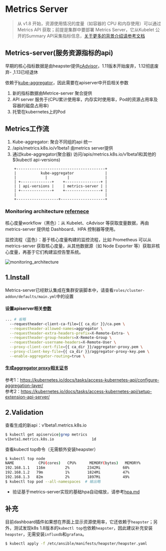 # Metrics Server

> 从 v1.8 开始，资源使用情况的度量（如容器的 CPU 和内存使用）可以通过 Metrics API 获取；前提是集群中要部署 Metrics Server，它从Kubelet 公开的Summary API采集指标信息，[关于更多的背景介绍请参考文档](https://github.com/kubernetes/community/blob/master/contributors/design-proposals/instrumentation/metrics-server.md) 

## Metrics-server(服务资源指标的api)

早期的核心指标数据是由heapster提供[cAdvisor](<https://kubernetes.io/docs/tasks/debug-application-cluster/resource-usage-monitoring/>)，1.11版本开始废弃，1.12彻底废弃-  ,1.13已经退休

依赖于[kube-aggregator](https://github.com/kubernetes/kube-aggregator)，因此需要在apiserver中开启相关参数

1. 新的指标数据由Metrice-server 聚合提供
2. API server 服务于(CPU累计使用率，内存实时使用率，Pod的资源占用率及容器的磁盘占用率)
3. 托管在kubernetes上的Pod

## Metrics工作流

1. Kube-aggregator: 聚合不同组的api 统一
2. /apis/metrics.k8s.io/v1beta1 由metrics server提供
3. 通过kube-aggregator(聚合器)  访问/apis/metrics.k8s.io/v1beta1和其他的$(kubectl api-versions)

```
    +----------------------------------------+
    |           kube-aggregator              |
    |             |         |                |
    | +--------------+    +----------------+ |
    | | api-versions |    | metrics-server | |
    | +--------------+    +----------------+ |
    |                                        |
    +-------------------+--------------------+

```

### Monitoring architecture [refernece](<https://github.com/kubernetes/community/blob/master/contributors/design-proposals/instrumentation/monitoring_architecture.md>)

核心度量workflow（黑色）：从 Kubelet、cAdvisor 等获取度量数据，再由 metrics-server 提供给 Dashboard、HPA 控制器等使用。

监控流程（蓝色）：基于核心度量构建的监控流程，比如 Prometheus 可以从 metrics-server 获取核心度量，从其他数据源（如 Node Exporter 等）获取非核心度量，再基于它们构建监控告警系统。

![monitoring_architecture](<https://raw.githubusercontent.com/kubernetes/community/master/contributors/design-proposals/instrumentation/monitoring_architecture.png>)



## 1.Install

Metrics-server已经默认集成在集群安装脚本中，请查看`roles/cluster-addon/defaults/main.yml`中的设置

#### 设置apiserver相关[参数](../../roles/kube-master/templates/kube-apiserver.service.j2)

``` bash
... # 省略
  --requestheader-client-ca-file={{ ca_dir }}/ca.pem \
  --requestheader-allowed-names=aggregator \
  --requestheader-extra-headers-prefix=X-Remote-Extra- \
  --requestheader-group-headers=X-Remote-Group \
  --requestheader-username-headers=X-Remote-User \
  --proxy-client-cert-file={{ ca_dir }}/aggregator-proxy.pem \
  --proxy-client-key-file={{ ca_dir }}/aggregator-proxy-key.pem \
  --enable-aggregator-routing=true \
```
#### 生成[aggregator proxy相关证书](../../roles/kube-master/tasks/main.yml)

参考1：https://kubernetes.io/docs/tasks/access-kubernetes-api/configure-aggregation-layer/  
参考2：https://kubernetes.io/docs/tasks/access-kubernetes-api/setup-extension-api-server/

## 2.Validation

查看生成的新api：v1beta1.metrics.k8s.io

``` bash
$ kubectl get apiservice|grep metrics
v1beta1.metrics.k8s.io                 1d
```

查看kubectl top命令（无需额外安装heapster）

``` bash
$ kubectl top node
NAME           CPU(cores)   CPU%      MEMORY(bytes)   MEMORY%   
192.168.1.1   116m         2%        2342Mi          60%       
192.168.1.2   79m          1%        1824Mi          47%       
192.168.1.3   82m          2%        1897Mi          49%  
$ kubectl top pod --all-namespaces 	# 输出略
```

- 验证基于metrics-server实现的基础hpa自动缩放，请参考[hpa.md](hpa.md)

## 补充

目前dashboard插件如果想在界面上显示资源使用率，它还依赖于`heapster`；另外，测试发现k8s 1.8版本的`kubectl top`也依赖`heapster`，因此建议补充安装`heapster`，无需安装`influxdb`和`grafana`。

``` bash
$ kubectl apply -f /etc/ansible/manifests/heapster/heapster.yaml
```
